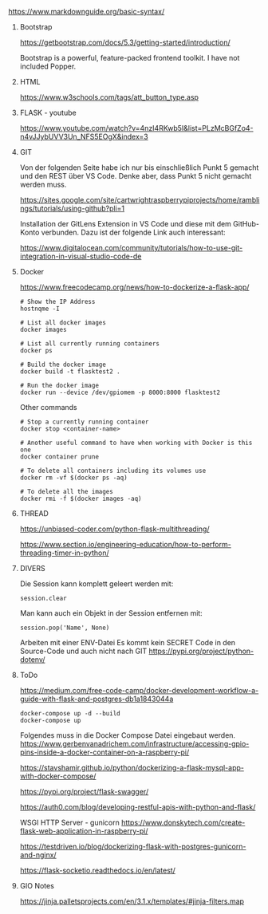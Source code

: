 https://www.markdownguide.org/basic-syntax/


1. Bootstrap

    https://getbootstrap.com/docs/5.3/getting-started/introduction/
    
    Bootstrap is a powerful, feature-packed frontend toolkit.
    I have not included Popper.

2. HTML

    https://www.w3schools.com/tags/att_button_type.asp


3. FLASK - youtube

    https://www.youtube.com/watch?v=4nzI4RKwb5I&list=PLzMcBGfZo4-n4vJJybUVV3Un_NFS5EOgX&index=3


3. GIT

    Von der folgenden Seite habe ich nur bis einschließlich Punkt 5 gemacht und den REST über VS Code.
    Denke aber, dass Punkt 5 nicht gemacht werden muss.

    https://sites.google.com/site/cartwrightraspberrypiprojects/home/ramblings/tutorials/using-github?pli=1


    Installation der GitLens Extension in VS Code und diese mit dem GitHub-Konto verbunden.
    Dazu ist der folgende Link auch interessant:

    https://www.digitalocean.com/community/tutorials/how-to-use-git-integration-in-visual-studio-code-de


5. Docker

    https://www.freecodecamp.org/news/how-to-dockerize-a-flask-app/

    ```console
    # Show the IP Address
    hostnqme -I

    # List all docker images
    docker images

    # List all currently running containers
    docker ps

    # Build the docker image
    docker build -t flasktest2 .

    # Run the docker image
    docker run --device /dev/gpiomem -p 8000:8000 flasktest2
    ```

    Other commands

    ```console
    # Stop a currently running container
    docker stop <container-name>

    # Another useful command to have when working with Docker is this one
    docker container prune

    # To delete all containers including its volumes use
    docker rm -vf $(docker ps -aq)

    # To delete all the images
    docker rmi -f $(docker images -aq)
    ```


6. THREAD

    https://unbiased-coder.com/python-flask-multithreading/

    https://www.section.io/engineering-education/how-to-perform-threading-timer-in-python/


7. DIVERS

    Die Session kann komplett geleert werden mit:
    ```
    session.clear
    ```

    Man kann auch ein Objekt in der Session entfernen mit:
    ```
    session.pop('Name', None)
    ```

    Arbeiten mit einer ENV-Datei
    Es kommt kein SECRET Code in den Source-Code und auch nicht nach GIT
    https://pypi.org/project/python-dotenv/


8. ToDo

    https://medium.com/free-code-camp/docker-development-workflow-a-guide-with-flask-and-postgres-db1a1843044a
    ```
    docker-compose up -d --build
    docker-compose up
    ```

    Folgendes muss in die Docker Compose Datei eingebaut werden.
    https://www.gerbenvanadrichem.com/infrastructure/accessing-gpio-pins-inside-a-docker-container-on-a-raspberry-pi/

    https://stavshamir.github.io/python/dockerizing-a-flask-mysql-app-with-docker-compose/

    https://pypi.org/project/flask-swagger/

    https://auth0.com/blog/developing-restful-apis-with-python-and-flask/

    WSGI HTTP Server - gunicorn
    https://www.donskytech.com/create-flask-web-application-in-raspberry-pi/


    https://testdriven.io/blog/dockerizing-flask-with-postgres-gunicorn-and-nginx/

    https://flask-socketio.readthedocs.io/en/latest/

    
9. GIO Notes

    https://jinja.palletsprojects.com/en/3.1.x/templates/#jinja-filters.map


